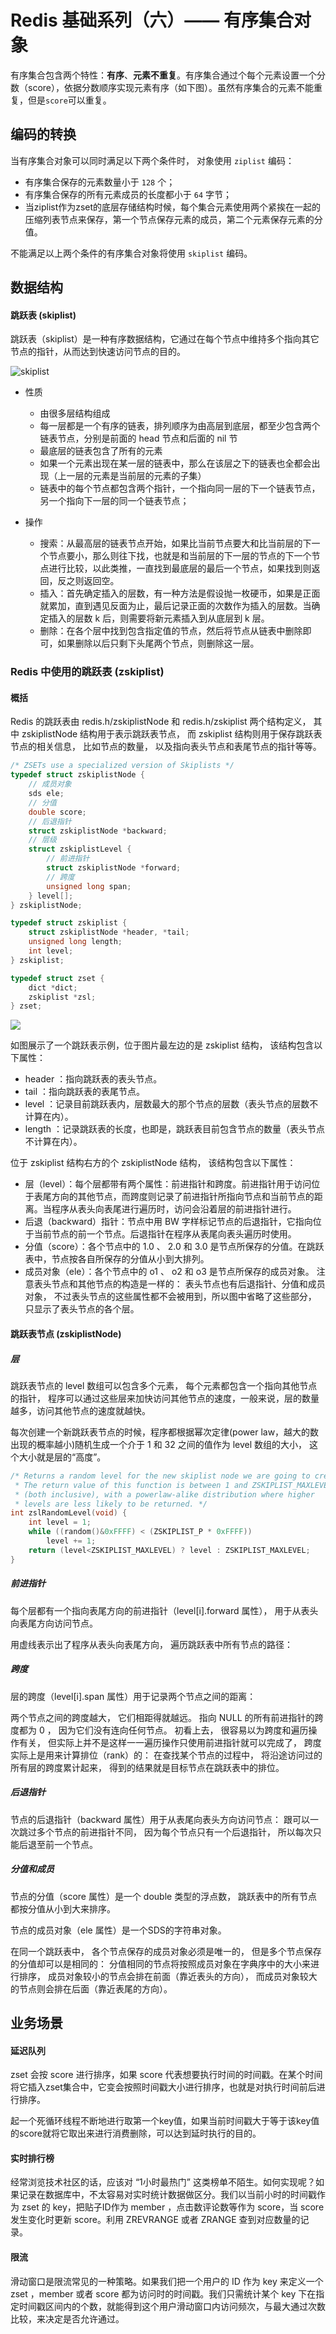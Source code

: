 # Redis 基础系列（六）—— 有序集合对象

有序集合包含两个特性：**有序**、**元素不重复**。有序集合通过个每个元素设置一个分数（score），依据分数顺序实现元素有序（如下图）。虽然有序集合的元素不能重复，但是`score`可以重复。

## 编码的转换

当有序集合对象可以同时满足以下两个条件时， 对象使用 `ziplist` 编码：

- 有序集合保存的元素数量小于 `128` 个；
- 有序集合保存的所有元素成员的长度都小于 `64` 字节；
- 当ziplist作为zset的底层存储结构时候，每个集合元素使用两个紧挨在一起的压缩列表节点来保存，第一个节点保存元素的成员，第二个元素保存元素的分值。

不能满足以上两个条件的有序集合对象将使用 `skiplist` 编码。

## 数据结构

#### 跳跃表 (skiplist)

跳跃表（skiplist）是一种有序数据结构，它通过在每个节点中维持多个指向其它节点的指针，从而达到快速访问节点的目的。

![skiplist](../images/skiplist.png)

- 性质
  - 由很多层结构组成
  - 每一层都是一个有序的链表，排列顺序为由高层到底层，都至少包含两个链表节点，分别是前面的 head 节点和后面的 nil 节
  - 最底层的链表包含了所有的元素
  - 如果一个元素出现在某一层的链表中，那么在该层之下的链表也全都会出现（上一层的元素是当前层的元素的子集）
  - 链表中的每个节点都包含两个指针，一个指向同一层的下一个链表节点，另一个指向下一层的同一个链表节点；

- 操作
  - 搜索：从最高层的链表节点开始，如果比当前节点要大和比当前层的下一个节点要小，那么则往下找，也就是和当前层的下一层的节点的下一个节点进行比较，以此类推，一直找到最底层的最后一个节点，如果找到则返回，反之则返回空。
  - 插入：首先确定插入的层数，有一种方法是假设抛一枚硬币，如果是正面就累加，直到遇见反面为止，最后记录正面的次数作为插入的层数。当确定插入的层数 k 后，则需要将新元素插入到从底层到 k 层。
  - 删除：在各个层中找到包含指定值的节点，然后将节点从链表中删除即可，如果删除以后只剩下头尾两个节点，则删除这一层。


### Redis 中使用的跳跃表 (zskiplist)

#### 概括

Redis 的跳跃表由 redis.h/zskiplistNode 和 redis.h/zskiplist 两个结构定义， 其中 zskiplistNode 结构用于表示跳跃表节点， 而 zskiplist 结构则用于保存跳跃表节点的相关信息， 比如节点的数量， 以及指向表头节点和表尾节点的指针等等。
 
```c
/* ZSETs use a specialized version of Skiplists */
typedef struct zskiplistNode {
    // 成员对象
    sds ele;
    // 分值
    double score;
    // 后退指针
    struct zskiplistNode *backward;
    // 层级
    struct zskiplistLevel {
        // 前进指针
        struct zskiplistNode *forward;
        // 跨度
        unsigned long span;
    } level[];
} zskiplistNode;

typedef struct zskiplist {
    struct zskiplistNode *header, *tail;
    unsigned long length;
    int level;
} zskiplist;

typedef struct zset {
    dict *dict;
    zskiplist *zsl;
} zset;
```

![](../images/zskiplist.png)

如图展示了一个跳跃表示例，位于图片最左边的是 zskiplist 结构， 该结构包含以下属性：
- header ：指向跳跃表的表头节点。
- tail ：指向跳跃表的表尾节点。
- level ：记录目前跳跃表内，层数最大的那个节点的层数（表头节点的层数不计算在内）。
- length ：记录跳跃表的长度，也即是，跳跃表目前包含节点的数量（表头节点不计算在内）。

位于 zskiplist 结构右方的个 zskiplistNode 结构， 该结构包含以下属性：
- 层（level）：每个层都带有两个属性：前进指针和跨度。前进指针用于访问位于表尾方向的其他节点，而跨度则记录了前进指针所指向节点和当前节点的距离。当程序从表头向表尾进行遍历时，访问会沿着层的前进指针进行。
- 后退（backward）指针：节点中用 BW 字样标记节点的后退指针，它指向位于当前节点的前一个节点。后退指针在程序从表尾向表头遍历时使用。
- 分值（score）：各个节点中的 1.0 、 2.0 和 3.0 是节点所保存的分值。在跳跃表中，节点按各自所保存的分值从小到大排列。
- 成员对象（ele）：各个节点中的 o1 、 o2 和 o3 是节点所保存的成员对象。
注意表头节点和其他节点的构造是一样的： 表头节点也有后退指针、分值和成员对象， 不过表头节点的这些属性都不会被用到，所以图中省略了这些部分， 只显示了表头节点的各个层。

#### 跳跃表节点 (zskiplistNode)

##### 层

跳跃表节点的 level 数组可以包含多个元素， 每个元素都包含一个指向其他节点的指针， 程序可以通过这些层来加快访问其他节点的速度，一般来说，层的数量越多，访问其他节点的速度就越快。

每次创建一个新跳跃表节点的时候，程序都根据幂次定律(power law，越大的数出现的概率越小)随机生成一个介于 1 和 32 之间的值作为 level 数组的大小， 这个大小就是层的“高度”。
```c
/* Returns a random level for the new skiplist node we are going to create.
 * The return value of this function is between 1 and ZSKIPLIST_MAXLEVEL
 * (both inclusive), with a powerlaw-alike distribution where higher
 * levels are less likely to be returned. */
int zslRandomLevel(void) {
    int level = 1;
    while ((random()&0xFFFF) < (ZSKIPLIST_P * 0xFFFF))
        level += 1;
    return (level<ZSKIPLIST_MAXLEVEL) ? level : ZSKIPLIST_MAXLEVEL;
}
```

##### 前进指针

每个层都有一个指向表尾方向的前进指针（level[i].forward 属性）， 用于从表头向表尾方向访问节点。

用虚线表示出了程序从表头向表尾方向， 遍历跳跃表中所有节点的路径：

##### 跨度
层的跨度（level[i].span 属性）用于记录两个节点之间的距离：

两个节点之间的跨度越大， 它们相距得就越远。
指向 NULL 的所有前进指针的跨度都为 0 ， 因为它们没有连向任何节点。
初看上去， 很容易以为跨度和遍历操作有关， 但实际上并不是这样一一遍历操作只使用前进指针就可以完成了， 跨度实际上是用来计算排位（rank）的： 在查找某个节点的过程中， 将沿途访问过的所有层的跨度累计起来， 得到的结果就是目标节点在跳跃表中的排位。

##### 后退指针
节点的后退指针（backward 属性）用于从表尾向表头方向访问节点： 跟可以一次跳过多个节点的前进指针不同， 因为每个节点只有一个后退指针， 所以每次只能后退至前一个节点。

##### 分值和成员

节点的分值（score 属性）是一个 double 类型的浮点数， 跳跃表中的所有节点都按分值从小到大来排序。

节点的成员对象（ele 属性）是一个SDS的字符串对象。

在同一个跳跃表中， 各个节点保存的成员对象必须是唯一的， 但是多个节点保存的分值却可以是相同的： 分值相同的节点将按照成员对象在字典序中的大小来进行排序， 成员对象较小的节点会排在前面（靠近表头的方向）， 而成员对象较大的节点则会排在后面（靠近表尾的方向）。

## 业务场景

#### 延迟队列

zset 会按 score 进行排序，如果 score 代表想要执行时间的时间戳。在某个时间将它插入zset集合中，它变会按照时间戳大小进行排序，也就是对执行时间前后进行排序。

起一个死循环线程不断地进行取第一个key值，如果当前时间戳大于等于该key值的score就将它取出来进行消费删除，可以达到延时执行的目的。


#### 实时排行榜

经常浏览技术社区的话，应该对 “1小时最热门” 这类榜单不陌生。如何实现呢？如果记录在数据库中，不太容易对实时统计数据做区分。我们以当前小时的时间戳作为 zset 的 key，把贴子ID作为 member ，点击数评论数等作为 score，当 score 发生变化时更新 score。利用 ZREVRANGE 或者 ZRANGE 查到对应数量的记录。

#### 限流

滑动窗口是限流常见的一种策略。如果我们把一个用户的 ID 作为 key 来定义一个 zset ，member 或者 score 都为访问时的时间戳。我们只需统计某个 key 下在指定时间戳区间内的个数，就能得到这个用户滑动窗口内访问频次，与最大通过次数比较，来决定是否允许通过。

